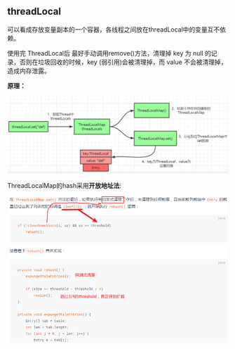 ## threadLocal

可以看成存放变量副本的一个容器，各线程之间放在threadLocal中的变量互不依赖。

使用完 ThreadLocal后 最好手动调用remove()方法，清理掉 key 为 null 的记录，否则在垃圾回收的时候，key (弱引用)会被清理掉，而 value 不会被清理掉，造成内存泄露。

**原理：**

![principle](media/1.png)

ThreadLocalMap的hash采用**开放地址法**:

![code](media/2.png)